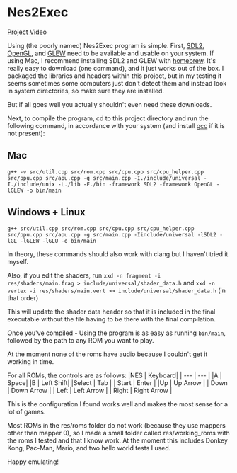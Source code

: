 # Nes2Exec

[Project Video](https://youtu.be/7l0gG79EPss)

Using (the poorly named) Nes2Exec program is simple. First, [SDL2](https://wiki.libsdl.org/SDL2/Installation), [OpenGL](https://www.khronos.org/opengl/wiki/Getting_Started#Downloading_OpenGL),  and [GLEW](https://glew.sourceforge.net/) need to be available and usable on your system. If using Mac, I recommend installing SDL2 and GLEW with [homebrew](https://brew.sh/). It's really easy to download (one command), and it just works out of the box. I packaged the libraries and headers within this project, but in my testing it seems sometimes some computers just don't detect them and instead look in system directories, so make sure they are installed. 

But if all goes well you actually shouldn't even need these downloads.

Next, to compile the program, cd to this project directory and run the following command, in accordance with your system (and install [gcc](https://gcc.gnu.org/releases.html) if it is not present):

## Mac
```g++ -v src/util.cpp src/rom.cpp src/cpu.cpp src/cpu_helper.cpp src/ppu.cpp src/apu.cpp -g src/main.cpp -I./include/universal -I./include/unix -L./lib -F./bin -framework SDL2 -framework OpenGL -lGLEW -o bin/main```

## Windows + Linux
```g++ src/util.cpp src/rom.cpp src/cpu.cpp src/cpu_helper.cpp src/ppu.cpp src/apu.cpp -g src/main.cpp -Iinclude/universal -lSDL2 -lGL -lGLEW -lGLU -o bin/main```

In theory, these commands should also work with clang but I haven't tried it myself.

Also, if you edit the shaders, run 
```xxd -n fragment -i res/shaders/main.frag > include/universal/shader_data.h```
and
```xxd -n vertex -i res/shaders/main.vert >> include/universal/shader_data.h```
(in that order)

This will update the shader data header so that it is included in the final executable without the file having to be there with the final compilation.

Once you've compiled - Using the program is as easy as running ```bin/main```, followed by the path to any ROM you want to play.

At the moment none of the roms have audio because I couldn't get it working in time.

For all ROMs, the controls are as follows:
|NES | Keyboard|
| --- | --- |
|A | Space|
|B | Left Shift|
|Select | Tab |
| Start | Enter |
|Up | Up Arrow |
| Down | Down Arrow |
| Left | Left Arrow |
| Right | Right Arrow |

This is the configuration I found works well and makes the most sense for a lot of games.

Most ROMs in the res/roms folder do not work (because they use mappers other than mapper 0), so I made a small folder called res/working_roms with the roms I tested and that I know work. At the moment this includes Donkey Kong, Pac-Man, Mario, and two hello world tests I used.

Happy emulating!
